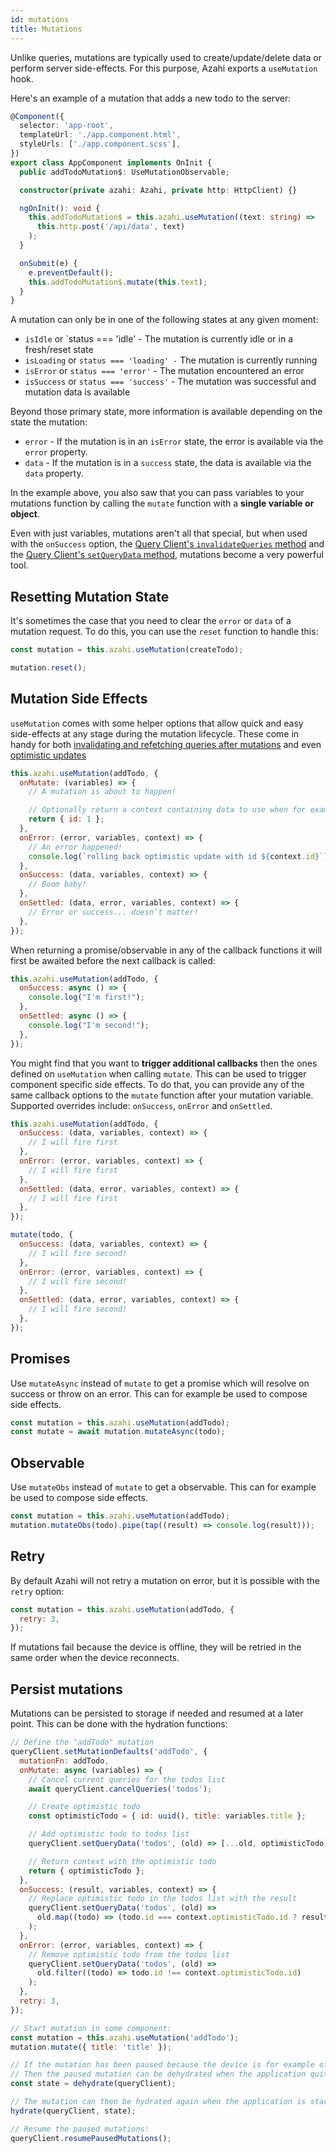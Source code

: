 ```yaml
---
id: mutations
title: Mutations
---
```


Unlike queries, mutations are typically used to create/update/delete data or perform server side-effects. For this purpose, Azahi exports a `useMutation` hook.

Here's an example of a mutation that adds a new todo to the server:

```ts
@Component({
  selector: 'app-root',
  templateUrl: './app.component.html',
  styleUrls: ['./app.component.scss'],
})
export class AppComponent implements OnInit {
  public addTodoMutation$: UseMutationObservable;

  constructor(private azahi: Azahi, private http: HttpClient) {}

  ngOnInit(): void {
    this.addTodoMutation$ = this.azahi.useMutation((text: string) =>
      this.http.post('/api/data', text)
    );
  }

  onSubmit(e) {
    e.preventDefault();
    this.addTodoMutation$.mutate(this.text);
  }
}
```

A mutation can only be in one of the following states at any given moment:

- `isIdle` or `status === 'idle' - The mutation is currently idle or in a fresh/reset state
- `isLoading` or `status === 'loading' -` The mutation is currently running
- `isError` or `status === 'error'` - The mutation encountered an error
- `isSuccess` or `status === 'success'` - The mutation was successful and mutation data is available

Beyond those primary state, more information is available depending on the state the mutation:

- `error` - If the mutation is in an `isError` state, the error is available via the `error` property.
- `data` - If the mutation is in a `success` state, the data is available via the `data` property.

In the example above, you also saw that you can pass variables to your mutations function by calling the `mutate` function with a **single variable or object**.

Even with just variables, mutations aren't all that special, but when used with the `onSuccess` option, the [Query Client's `invalidateQueries` method](../reference/QueryClient#queryclientinvalidatequeries) and the [Query Client's `setQueryData` method](../reference/QueryClient#queryclientsetquerydata), mutations become a very powerful tool.

## Resetting Mutation State

It's sometimes the case that you need to clear the `error` or `data` of a mutation request. To do this, you can use the `reset` function to handle this:

```js
const mutation = this.azahi.useMutation(createTodo);

mutation.reset();
```

## Mutation Side Effects

`useMutation` comes with some helper options that allow quick and easy side-effects at any stage during the mutation lifecycle. These come in handy for both [invalidating and refetching queries after mutations](../invalidations-from-mutations) and even [optimistic updates](../optimistic-updates)

```js
this.azahi.useMutation(addTodo, {
  onMutate: (variables) => {
    // A mutation is about to happen!

    // Optionally return a context containing data to use when for example rolling back
    return { id: 1 };
  },
  onError: (error, variables, context) => {
    // An error happened!
    console.log(`rolling back optimistic update with id ${context.id}`);
  },
  onSuccess: (data, variables, context) => {
    // Boom baby!
  },
  onSettled: (data, error, variables, context) => {
    // Error or success... doesn't matter!
  },
});
```

When returning a promise/observable in any of the callback functions it will first be awaited before the next callback is called:

```js
this.azahi.useMutation(addTodo, {
  onSuccess: async () => {
    console.log("I'm first!");
  },
  onSettled: async () => {
    console.log("I'm second!");
  },
});
```

You might find that you want to **trigger additional callbacks** then the ones defined on `useMutation` when calling `mutate`. This can be used to trigger component specific side effects. To do that, you can provide any of the same callback options to the `mutate` function after your mutation variable. Supported overrides include: `onSuccess`, `onError` and `onSettled`.

```js
this.azahi.useMutation(addTodo, {
  onSuccess: (data, variables, context) => {
    // I will fire first
  },
  onError: (error, variables, context) => {
    // I will fire first
  },
  onSettled: (data, error, variables, context) => {
    // I will fire first
  },
});

mutate(todo, {
  onSuccess: (data, variables, context) => {
    // I will fire second!
  },
  onError: (error, variables, context) => {
    // I will fire second!
  },
  onSettled: (data, error, variables, context) => {
    // I will fire second!
  },
});
```

## Promises

Use `mutateAsync` instead of `mutate` to get a promise which will resolve on success or throw on an error. This can for example be used to compose side effects.

```js
const mutation = this.azahi.useMutation(addTodo);
const mutate = await mutation.mutateAsync(todo);
```

## Observable

Use `mutateObs` instead of `mutate` to get a observable. This can for example be used to compose side effects.

```js
const mutation = this.azahi.useMutation(addTodo);
mutation.mutateObs(todo).pipe(tap((result) => console.log(result)));
```

## Retry

By default Azahi will not retry a mutation on error, but it is possible with the `retry` option:

```js
const mutation = this.azahi.useMutation(addTodo, {
  retry: 3,
});
```

If mutations fail because the device is offline, they will be retried in the same order when the device reconnects.

## Persist mutations

Mutations can be persisted to storage if needed and resumed at a later point. This can be done with the hydration functions:

```js
// Define the "addTodo" mutation
queryClient.setMutationDefaults('addTodo', {
  mutationFn: addTodo,
  onMutate: async (variables) => {
    // Cancel current queries for the todos list
    await queryClient.cancelQueries('todos');

    // Create optimistic todo
    const optimisticTodo = { id: uuid(), title: variables.title };

    // Add optimistic todo to todos list
    queryClient.setQueryData('todos', (old) => [...old, optimisticTodo]);

    // Return context with the optimistic todo
    return { optimisticTodo };
  },
  onSuccess: (result, variables, context) => {
    // Replace optimistic todo in the todos list with the result
    queryClient.setQueryData('todos', (old) =>
      old.map((todo) => (todo.id === context.optimisticTodo.id ? result : todo))
    );
  },
  onError: (error, variables, context) => {
    // Remove optimistic todo from the todos list
    queryClient.setQueryData('todos', (old) =>
      old.filter((todo) => todo.id !== context.optimisticTodo.id)
    );
  },
  retry: 3,
});

// Start mutation in some component:
const mutation = this.azahi.useMutation('addTodo');
mutation.mutate({ title: 'title' });

// If the mutation has been paused because the device is for example offline,
// Then the paused mutation can be dehydrated when the application quits:
const state = dehydrate(queryClient);

// The mutation can then be hydrated again when the application is started:
hydrate(queryClient, state);

// Resume the paused mutations:
queryClient.resumePausedMutations();
```
